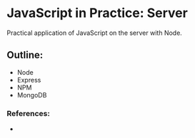 # JavaScript in Practice: Server

Practical application of JavaScript on the server with Node.

## Outline:
- Node
- Express
- NPM
- MongoDB

### References:
- 
